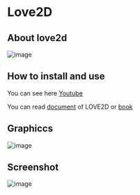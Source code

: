 # Love2D

## About love2d

![image](https://user-images.githubusercontent.com/92797788/229837215-1f84847e-f7a0-45ac-9e07-8d334aa79860.png)

## How to install and use

You can see here [Youtube](https://www.youtube.com/watch?v=wttKHL90Ank)

You can read [document](https://love2d.org/wiki/Main_Page) of LOVE2D or [book](https://github.com/nxhawk/lua-tutorial/blob/master/LOVE%20for%20Lua%20Game%20Programming%20(%20PDFDrive%20).pdf)

## Graphiccs

![image](https://user-images.githubusercontent.com/92797788/229837931-b43380f2-fffd-444c-8186-f554b550dbf9.png)


## Screenshot

![image](https://user-images.githubusercontent.com/92797788/229850622-66e8b46b-2a4b-4f67-b35d-e5abe3a90b0f.png)
